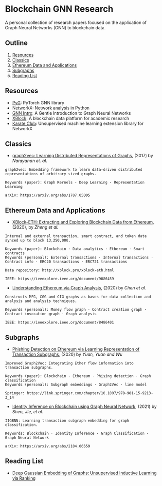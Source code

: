 # Blockchain GNN Research

A personal collection of research papers focused on the application of Graph Neural Networks (GNN) to blockchain data.


## Outline
1. [Resources](#resources)
2. [Classics](#classics)
3. [Ethereum Data and Applications](#eth-data)
4. [Subgraphs](#subgraphs)
5. [Reading List](#reading-list)


## Resources <a name="resources"></a>
* [PyG](https://github.com/pyg-team/pytorch_geometric): PyTorch GNN library
* [NetworkX](https://networkx.org/documentation/stable/reference/introduction.html): Network analysis in Python
* [GNN Intro](https://distill.pub/2021/gnn-intro/): A Gentle Introduction to Graph Neural Networks
* [XBlock](http://xblock.pro/#/): A blockchain data platform for academic research
* [Karate Club](https://karateclub.readthedocs.io/en/latest/index.html#): Unsupervised machine learning extension library for NetworkX


## Classics <a name="classics"></a>
* [graph2vec: Learning Distributed Representations of Graphs](https://github.com/christam96/Blockchain-GNN-Research/blob/main/papers/graph2vec%20(July%202017).pdf), (2017) by *Narayanan et. al.*
```
graph2vec: Embedding framework to learn data-driven distributed representations of arbitrary sized graphs.

Keywords (paper): Graph Kernels · Deep Learning · Representation Learning

arXiv: https://arxiv.org/abs/1707.05005
```


## Ethereum Data and Applications <a name="eth-data"></a>
* [XBlock-ETH: Extracting and Exploring Blockchain Data from Ethereum](https://github.com/christam96/Blockchain-GNN-Research/blob/main/papers/XBlock-ETH%20(2020).pdf), (2020), by *Zheng et al.*
```
Internal and external transaction, smart contract, and token data synced up to block 13,250,000. 

Keywords (paper): Blockchain · Data analytics · Ethereum · Smart contracts
Keywords (personal): External transactions · Internal transactions · Contract info · ERC20 transactions · ERC721 transactions

Data repository: http://xblock.pro/xblock-eth.html

IEEE: https://ieeexplore.ieee.org/document/9086439
```
* [Understanding Ethereum via Graph Analysis](https://github.com/christam96/Blockchain-GNN-Research/blob/main/papers/Understanding%20Ethereum%20via%20Graph%20Analysis%20(2020).pdf), (2020) by *Chen et al.*
```
Constructs MFG, CGG and CIG graphs as bases for data collection and analysis and analysis techniques.

Keywords (personal): Money flow graph · Contract creation graph · Contract invocation graph · Graph analysis

IEEE: https://ieeexplore.ieee.org/document/8486401
```


## Subgraphs <a name="subgraphs"></a>
* [Phishing Detection on Ethereum via Learning Representation of Transaction Subgraphs](https://github.com/christam96/Blockchain-GNN-Research/blob/main/papers/Improved%20graph2vec%20(Nov%202021).pdf), (2020) by *Yuan, Yuan and Wu*
```
Improved Graph2Vec: Integrating Ether flow information into transaction subgraphs.

Keywords (paper): Blockchain · Ethereum · Phising detection · Graph classification
Keywords (personal): Subgraph embeddings · Graph2Vec · line model

Springer: https://link.springer.com/chapter/10.1007/978-981-15-9213-3_14
```

* [Identity Inference on Blockchain using Graph Neural Network](https://github.com/christam96/Blockchain-GNN-Research/blob/main/papers/I%5E2BGNN%20(April%202021).pdf), (2021) by *Shen, Jie, et al.*
```
IIGBNN: Learning transaction subgraph embedding for graph classification.

Keywords: Blockchain · Identity Inference · Graph Classification · Graph Neural Network

arXiv: https://arxiv.org/abs/2104.06559
```


## Reading List <a name="reading-list"></a>
* [Deep Gaussian Embedding of Graphs: Unsupervised Inductive Learning via Ranking](https://arxiv.org/pdf/1707.03815.pdf)
